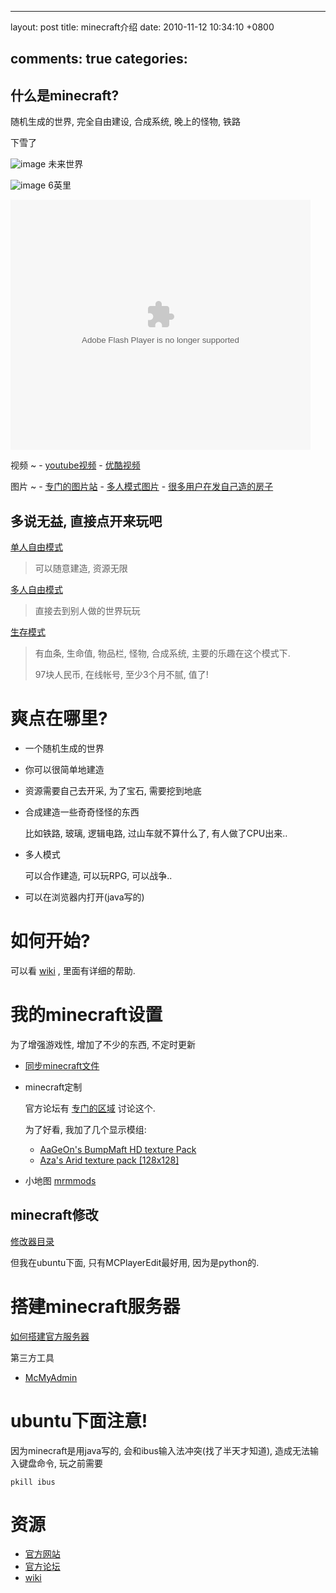 
---
layout: post
title: minecraft介绍
date: 2010-11-12 10:34:10 +0800

comments: true
categories: 
---

什么是minecraft?
----------------------------

随机生成的世界, 完全自由建设, 合成系统, 晚上的怪物, 铁路

下雪了

![image](http://minecraftgallery.com/wp-content/uploads/2010/10/inceptionSnowFort-610x260.jpg)
未来世界

![image](http://minecraftgallery.com/wp-content/uploads/2010/10/FuturisticCityBiome-610x260.png)
6英里

<embed src="http://player.youku.com/player.php/sid/XMjE0NzIzNTEy/v.swf" quality="high" width="480" height="400" align="middle" allowScriptAccess="sameDomain" type="application/x-shockwave-flash"></embed>

视频
  ~ -   [youtube视频](http://www.google.com/search?q=minecraft+site:youtube.com)
    -   [优酷视频](http://www.google.com/search?q=minecraft+site:youku.com)

图片
  ~ -   [专门的图片站](http://minecraftgallery.com/)
    -   [多人模式图片](http://www.minecraftforum.net/viewtopic.php?f=1012&t=22626)
    -   [很多用户在发自己造的房子](http://www.minecraftforum.net/viewtopic.php?f=35&t=26376)

多说无益, 直接点开来玩吧
----------------------------

[单人自由模式](http://minecraft.net/play.jsp)

> 可以随意建造, 资源无限

[多人自由模式](http://minecraft.net/servers.jsp)

> 直接去到别人做的世界玩玩

[生存模式](http://minecraft.net/game/)

> 有血条, 生命值, 物品栏, 怪物, 合成系统, 主要的乐趣在这个模式下.
>
> 97块人民币, 在线帐号, 至少3个月不腻, 值了!

爽点在哪里?
===========

-   一个随机生成的世界
-   你可以很简单地建造
-   资源需要自己去开采, 为了宝石, 需要挖到地底
-   合成建造一些奇奇怪怪的东西

    比如铁路, 玻璃, 逻辑电路, 过山车就不算什么了, 有人做了CPU出来..

-   多人模式

    可以合作建造, 可以玩RPG, 可以战争..

-   可以在浏览器内打开(java写的)

如何开始?
=========

可以看 [wiki](http://minecraftwiki.net/) , 里面有详细的帮助.

我的minecraft设置
=================

为了增强游戏性, 增加了不少的东西, 不定时更新

-   [同步minecraft文件](http://www.minecraftwiki.net/wiki/Tutorials/Saved_Data_Dropbox_Guide_Saves_Only)

-   minecraft定制

    官方论坛有
    [专门的区域](http://www.minecraftforum.net/viewforum.php?f=25)
    讨论这个.

    为了好看, 我加了几个显示模组:

    -   [AaGeOn's BumpMaft HD texture
        Pack](http://www.minecraftforum.net/viewtopic.php?f=25&t=65936)
    -   [Aza's Arid texture pack
        [128x128]](http://www.minecraftforum.net/viewtopic.php?f=25&t=64678)

-   小地图
    [mrmmods](http://www.minecraftforum.net/viewtopic.php?f=25&t=64678)

minecraft修改
-------------

[修改器目录](http://www.minecraftwiki.net/wiki/Programs_and_Editors)

但我在ubuntu下面, 只有MCPlayerEdit最好用, 因为是python的.

搭建minecraft服务器
===================

[如何搭建官方服务器](http://www.minecraftwiki.net/wiki/Server)

第三方工具

-   [McMyAdmin](http://minecraftwiki.net/wiki/McMyAdmin)

ubuntu下面注意!
===============

因为minecraft是用java写的, 会和ibus输入法冲突(找了半天才知道),
造成无法输入键盘命令, 玩之前需要

    pkill ibus

资源
====

-   [官方网站](http://minecraft.net)
-   [官方论坛](http://www.minecraftforum.net/index.php)
-   [wiki](http://minecraftwiki.net/)
